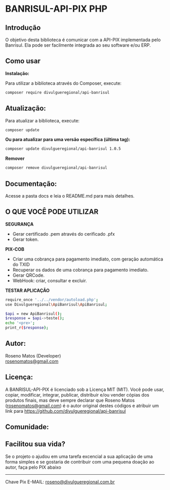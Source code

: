 # BANRISUL-API-PIX PHP

## Introdução

O objetivo desta biblioteca é comunicar com a API-PIX implementada pelo Banrisul. Ela pode ser facilmente integrada ao seu software e/ou ERP.

## Como usar

**Instalação:**

Para utilizar a biblioteca através do Composer, execute:

```bash
composer require divulgueregional/api-banrisul

```

## Atualização:

Para atualizar a biblioteca, execute:

```bash
composer update
```

<b>Ou para atualizar para uma versão específica (última tag): </b>

```bash
composer update divulgueregional/api-banrisul 1.0.5
```

<b>Remover </b>

```bash
composer remove divulgueregional/api-banrisul
```

## Documentação:

Acesse a pasta docs e leia o README.md para mais detalhes.

## O QUE VOCÊ PODE UTILIZAR

<b>SEGURANÇA</b><br>

- Gerar certificado .pem através do cerificado .pfx
- Gerar token.

<b>PIX-COB</b><br>

<!-- - Criar uma cobrança para pagamento imediato informando o TXID. (Falta fazer) -->

- Criar uma cobrança para pagamento imediato, com geração automática do TXID
- Recuperar os dados de uma cobrança para pagamento imediato.
- Gerar QRCode.
- WebHook: criar, consultar e excluir.
  <!-- - Consulta de lista de PIX Recebidos -->
  <!-- - Alterar ou remover uma cobrança para pagamento imediato. (Falta fazer) -->

<b>TESTAR APLICAÇÃO</b><br>

```bash
require_once '../../vendor/autoload.php';
use Divulgueregional\ApiBanrisul\ApiBanrisul;

$api = new ApiBanrisul();
$response = $api->teste();
echo '<pre>';
print_r($response);
```

<!-- <b>PIX-COBV</b><br>

- Criar uma cobrança com vencimento. (Falta fazer)
- Alterar ou remover uma cobrança com vencimento. (Falta fazer)
- Recuperar os dados de uma cobrança com vencimento. (Falta fazer)
- Consultar lista de cobranças com vencimento. (Falta fazer) -->

<!-- <b>PIX-LOTECOBV</b><br>

- Criar/Alterar lote de cobranças com vencimento. (Falta fazer)
- Utilizado para revisar cobranças específicas dentro de um lote de cobranças. (Falta fazer)
- Consultar um lote específico de cobranças com vencimento. (Falta fazer)
- Consultar lotes de cobrança com vencimento. (Falta fazer) -->

<!-- <b>PIX-LOC</b><br>

- Criar uma location de payload. (Falta fazer)
- Recuperar os dados de uma location. (Falta fazer)
- Consultar locations cadastradas. (Falta fazer)
- Desvincular uma cobrança de uma location. (Falta fazer) -->

<!-- <b>PIX-PIX</b><br>

- Consultar Pix. (Falta fazer)
- Consultar Pix recebidos. (Falta fazer)
- Solicitar devolução. (Falta fazer)
- Consultar devolução. (Falta fazer) -->

<!-- <b>PIX-WEBHOOK</b><br>

- Configurar um webhook para notificação de PIX recebido, para uma chave DICT do recebedor. (Falta fazer)
- Consultar o webhook cadastrado para uma chave DICT do recebedor. (Falta fazer)
- Consultar os webhooks cadastrados para o recebedor. (Falta fazer)
- Remover o webhook cadastrado para uma chave DICT do recebedor. (Falta fazer) -->

## Autor:

Roseno Matos (Developer) <br>
rosenomatos@gmail.com<br>

## Licença:

A BANRISUL-API-PIX é licenciado sob a Licença MIT (MIT). Você pode usar, copiar, modificar, integrar, publicar, distribuir e/ou vender cópias dos produtos finais, mas deve sempre declarar que Roseno Matos (rosenomatos@gmail.com) é o autor original destes códigos e atribuir um link para https://github.com/divulgueregional/api-banrisul

## Comunidade:

## Facilitou sua vida?

Se o projeto o ajudou em uma tarefa excencial a sua aplicação de uma forma simples e se gostaria de contribuir com uma pequena doação ao autor, faça pelo PIX abaixo<br><hr>

Chave Pix E-MAIL: roseno@divulgueregional.com.br
